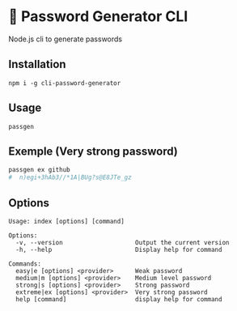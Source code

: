 # 🦄 Password Generator CLI

Node.js cli to generate passwords

## Installation

```shell
npm i -g cli-password-generator
```

## Usage

```shell
passgen
```

## Exemple (Very strong password)
```bash
passgen ex github
#  n)egi+3hAb3//*1A|BUg?s@E8JTe_gz
```

## Options

```text
Usage: index [options] [command]

Options:
  -v, --version                    Output the current version
  -h, --help                       Display help for command

Commands:
  easy|e [options] <provider>      Weak password
  medium|m [options] <provider>    Medium level password
  strong|s [options] <provider>    Strong password
  extreme|ex [options] <provider>  Very strong password
  help [command]                   display help for command
```

